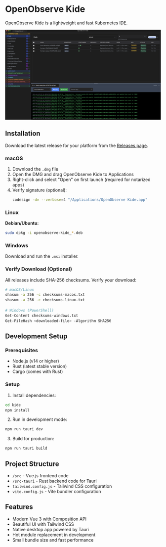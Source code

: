 # OpenObserve Kide

OpenObserve Kide is a lightweight and fast Kubernetes IDE.

![OpenObserve Kide](screenshots/kide.png)

## Installation

Download the latest release for your platform from the [Releases page](https://github.com/openobserve/kide/releases).

### macOS

1. Download the `.dmg` file
2. Open the DMG and drag OpenObserve Kide to Applications
3. Right-click and select "Open" on first launch (required for notarized apps)
4. Verify signature (optional):
   ```bash
   codesign -dv --verbose=4 "/Applications/OpenObserve Kide.app"
   ```

### Linux

**Debian/Ubuntu:**
```bash
sudo dpkg -i openobserve-kide_*.deb
```

### Windows

Download and run the `.msi` installer.

### Verify Download (Optional)

All releases include SHA-256 checksums. Verify your download:

```bash
# macOS/Linux
shasum -a 256 -c checksums-macos.txt
shasum -a 256 -c checksums-linux.txt

# Windows (PowerShell)
Get-Content checksums-windows.txt
Get-FileHash <downloaded-file> -Algorithm SHA256
```

## Development Setup

### Prerequisites

- Node.js (v14 or higher)
- Rust (latest stable version)
- Cargo (comes with Rust)

### Setup

1. Install dependencies:
```bash
cd kide
npm install
```

2. Run in development mode:
```bash
npm run tauri dev
```

3. Build for production:
```bash
npm run tauri build
```

## Project Structure

- `/src` - Vue.js frontend code
- `/src-tauri` - Rust backend code for Tauri
- `tailwind.config.js` - Tailwind CSS configuration
- `vite.config.js` - Vite bundler configuration

## Features

- Modern Vue 3 with Composition API
- Beautiful UI with Tailwind CSS
- Native desktop app powered by Tauri
- Hot module replacement in development
- Small bundle size and fast performance